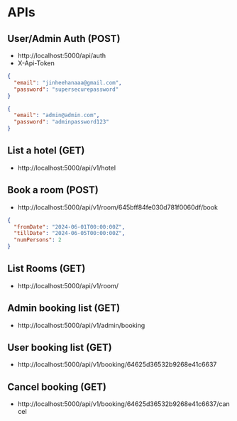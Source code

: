 # APIs
## User/Admin Auth (POST)
- http://localhost:5000/api/auth
- X-Api-Token

```json
{
  "email": "jinheehanaaa@gmail.com",
  "password": "supersecurepassword"
}
```
```json
{
  "email": "admin@admin.com",
  "password": "adminpassword123"
}
```

## List a hotel (GET)
- http://localhost:5000/api/v1/hotel

## Book a room (POST)
- http://localhost:5000/api/v1/room/645bff84fe030d781f0060df/book
```json
{
  "fromDate": "2024-06-01T00:00:00Z",
  "tillDate": "2024-06-05T00:00:00Z",
  "numPersons": 2
}
```

## List Rooms (GET)
- http://localhost:5000/api/v1/room/

## Admin booking list (GET)
- http://localhost:5000/api/v1/admin/booking

## User booking list (GET)
- http://localhost:5000/api/v1/booking/64625d36532b9268e41c6637

## Cancel booking (GET)
- http://localhost:5000/api/v1/booking/64625d36532b9268e41c6637/cancel